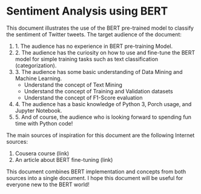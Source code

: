 # Sentiment Analysis using BERT

This document illustrates the use of the BERT pre-trained model to classify the sentiment of Twitter tweets.
The target audience of the document:
<ol>
 <li>1.	The audience has no experience in BERT pre-training Model.</li>
<li>2.	The audience has the curiosity on how to use and fine-tune the BERT model for simple training tasks such as text classification (categorization).</li>
<li>3.	The audience has some basic understanding of Data Mining and Machine Learning.
<ul>
 <li>Understand the concept of Text Mining</li> 
 <li>Understand the concept of Training and Validation datasets</li>  
 <li>Understand the concept of F1-Score evaluation</li> 
</ul></li>  
<li>4.	The audience has a basic knowledge of Python 3, Porch usage, and Jupyter Notebook.</li>
<li>5.	And of course, the audience who is looking forward to spending fun time with Python code!</li>
</ol>


The main sources of inspiration for this document are the following Internet sources:
1.	Cousera course (link)
2.	An article about BERT fine-tuning (link)

This document combines BERT implementation and concepts from both sources into a single document. I hope this document will be useful for everyone new to the BERT world!
